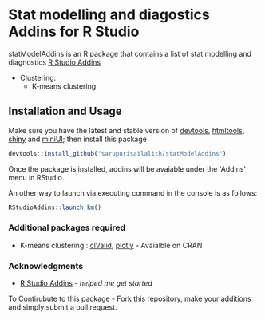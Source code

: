 # Stat modelling and diagostics Addins for R Studio
statModelAddins is an R package that contains a list of stat modelling and diagnostics [R Studio Addins](https://rstudio.github.io/rstudioaddins/)
    
* Clustering:
    + K-means clustering 
    

## Installation and Usage

Make sure you have the latest and stable version of [devtools](https://github.com/hadley/devtools), [htmltools](https://github.com/rstudio/htmltools), [shiny](https://github.com/rstudio/shiny) and [miniUI](https://github.com/rstudio/miniUI); then install this package

```r
devtools::install_github("sarupurisailalith/statModelAddins")
```
Once the package is installed, addins will be avaiable under the 'Addins' menu in RStudio. 

An other way to launch via executing command in the console is as follows:
```r
RStudioAddins::launch_km()
```

### Additional packages required

* K-means clustering : [clValid](https://cran.r-project.org/web/packages/clValid/index.html), [plotly](https://cran.r-project.org/web/packages/plotly/index.html) - Avaialble on CRAN


### Acknowledgments

* [R Studio Addins](https://rstudio.github.io/rstudioaddins/) - *helped me get started*



To Contirubute to this package - Fork this repository, make your additions and simply submit a pull request. 

